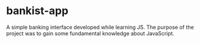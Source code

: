 # bankist-app
A simple banking interface developed while learning JS. The purpose of the project was to gain some fundamental knowledge about JavaScript.
